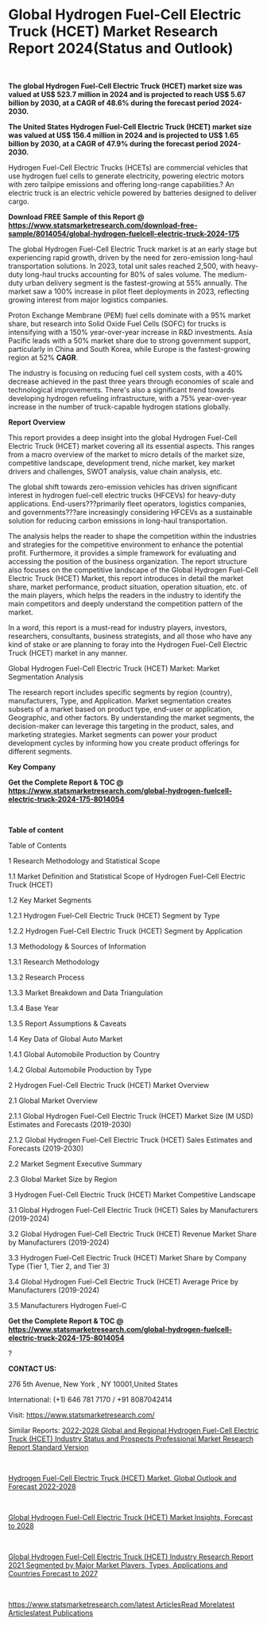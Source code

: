 <h1>Global Hydrogen Fuel-Cell Electric Truck (HCET) Market Research Report 2024(Status and Outlook)</h1><br/><p><strong>The global Hydrogen Fuel-Cell Electric Truck (HCET) market size was valued at US$ 523.7 million in 2024 and is projected to reach US$ 5.67 billion by 2030, at a <strong>CAGR</strong> of 48.6% during the forecast period 2024-2030.</strong></p>
 
 
 
 <p><strong>The United States Hydrogen Fuel-Cell Electric Truck (HCET) market size was valued at US$ 156.4 million in 2024 and is projected to US$ 1.65 billion by 2030, at a <strong>CAGR</strong> of 47.9% during the forecast period 2024-2030.</strong></p>
 
 
 
 <p>Hydrogen Fuel-Cell Electric Trucks (HCETs) are commercial vehicles that use hydrogen fuel cells to generate electricity, powering electric motors with zero tailpipe emissions and offering long-range capabilities.? An electric truck is an electric vehicle powered by batteries designed to deliver cargo.</p>
 
 
 
 <p><strong>Download FREE Sample of this Report @ <a href="https://www.statsmarketresearch.com/download-free-sample/8014054/global-hydrogen-fuelcell-electric-truck-2024-175">https://www.statsmarketresearch.com/download-free-sample/8014054/global-hydrogen-fuelcell-electric-truck-2024-175</a></strong></p>
 
 
 
 <p>The global Hydrogen Fuel-Cell Electric Truck market is at an early stage but experiencing rapid growth, driven by the need for zero-emission long-haul transportation solutions. In 2023, total unit sales reached 2,500, with heavy-duty long-haul trucks accounting for 80% of sales volume. The medium-duty urban delivery segment is the fastest-growing at 55% annually. The market saw a 100% increase in pilot fleet deployments in 2023, reflecting growing interest from major logistics companies.</p>
 
 
 
 <p>Proton Exchange Membrane (PEM) fuel cells dominate with a 95% market share, but research into Solid Oxide Fuel Cells (SOFC) for trucks is intensifying with a 150% year-over-year increase in R&D investments. Asia Pacific leads with a 50% market share due to strong government support, particularly in China and South Korea, while Europe is the fastest-growing region at 52% <strong>CAGR</strong>.</p>
 
 
 
 <p>The industry is focusing on reducing fuel cell system costs, with a 40% decrease achieved in the past three years through economies of scale and technological improvements. There&#39;s also a significant trend towards developing hydrogen refueling infrastructure, with a 75% year-over-year increase in the number of truck-capable hydrogen stations globally.</p>
 
 
 
 <p><strong>Report Overview</strong></p>
 
 
 
 <p>This report provides a deep insight into the global Hydrogen Fuel-Cell Electric Truck (HCET) market covering all its essential aspects. This ranges from a macro overview of the market to micro details of the market size, competitive landscape, development trend, niche market, key market drivers and challenges, SWOT analysis, value chain analysis, etc.</p>
 
 
 
 <p>The global shift towards zero-emission vehicles has driven significant interest in hydrogen fuel-cell electric trucks (HFCEVs) for heavy-duty applications. End-users???primarily fleet operators, logistics companies, and governments???are increasingly considering HFCEVs as a sustainable solution for reducing carbon emissions in long-haul transportation.</p>
 
 
 
 <p>The analysis helps the reader to shape the competition within the industries and strategies for the competitive environment to enhance the potential profit. Furthermore, it provides a simple framework for evaluating and accessing the position of the business organization. The report structure also focuses on the competitive landscape of the Global Hydrogen Fuel-Cell Electric Truck (HCET) Market, this report introduces in detail the market share, market performance, product situation, operation situation, etc. of the main players, which helps the readers in the industry to identify the main competitors and deeply understand the competition pattern of the market.</p>
 
 
 
 <p>In a word, this report is a must-read for industry players, investors, researchers, consultants, business strategists, and all those who have any kind of stake or are planning to foray into the Hydrogen Fuel-Cell Electric Truck (HCET) market in any manner.</p>
 
 
 
 <p>Global Hydrogen Fuel-Cell Electric Truck (HCET) Market: Market Segmentation Analysis</p>
 
 
 
 <p>The research report includes specific segments by region (country), manufacturers, Type, and Application. Market segmentation creates subsets of a market based on product type, end-user or application, Geographic, and other factors. By understanding the market segments, the decision-maker can leverage this targeting in the product, sales, and marketing strategies. Market segments can power your product development cycles by informing how you create product offerings for different segments.</p>
 
 
 
 <p><strong>Key Company</strong></p>
 
 
 
 <div><b>Get the Complete Report & TOC @ <a href="https://www.statsmarketresearch.com/global-hydrogen-fuelcell-electric-truck-2024-175-8014054">https://www.statsmarketresearch.com/global-hydrogen-fuelcell-electric-truck-2024-175-8014054</a></b></div>
 
 
 
 <p><br />
 
 <b>Table of content</b></p>
 
 
 
 <p>Table of Contents<br />
 
 1 Research Methodology and Statistical Scope<br />
 
 1.1 Market Definition and Statistical Scope of Hydrogen Fuel-Cell Electric Truck (HCET)<br />
 
 1.2 Key Market Segments<br />
 
 1.2.1 Hydrogen Fuel-Cell Electric Truck (HCET) Segment by Type<br />
 
 1.2.2 Hydrogen Fuel-Cell Electric Truck (HCET) Segment by Application<br />
 
 1.3 Methodology & Sources of Information<br />
 
 1.3.1 Research Methodology<br />
 
 1.3.2 Research Process<br />
 
 1.3.3 Market Breakdown and Data Triangulation<br />
 
 1.3.4 Base Year<br />
 
 1.3.5 Report Assumptions & Caveats<br />
 
 1.4 Key Data of Global Auto Market<br />
 
 1.4.1 Global Automobile Production by Country<br />
 
 1.4.2 Global Automobile Production by Type<br />
 
 2 Hydrogen Fuel-Cell Electric Truck (HCET) Market Overview<br />
 
 2.1 Global Market Overview<br />
 
 2.1.1 Global Hydrogen Fuel-Cell Electric Truck (HCET) Market Size (M USD) Estimates and Forecasts (2019-2030)<br />
 
 2.1.2 Global Hydrogen Fuel-Cell Electric Truck (HCET) Sales Estimates and Forecasts (2019-2030)<br />
 
 2.2 Market Segment Executive Summary<br />
 
 2.3 Global Market Size by Region<br />
 
 3 Hydrogen Fuel-Cell Electric Truck (HCET) Market Competitive Landscape<br />
 
 3.1 Global Hydrogen Fuel-Cell Electric Truck (HCET) Sales by Manufacturers (2019-2024)<br />
 
 3.2 Global Hydrogen Fuel-Cell Electric Truck (HCET) Revenue Market Share by Manufacturers (2019-2024)<br />
 
 3.3 Hydrogen Fuel-Cell Electric Truck (HCET) Market Share by Company Type (Tier 1, Tier 2, and Tier 3)<br />
 
 3.4 Global Hydrogen Fuel-Cell Electric Truck (HCET) Average Price by Manufacturers (2019-2024)<br />
 
 3.5 Manufacturers Hydrogen Fuel-C</p>
 
 
 
 <div><b>Get the Complete Report & TOC @ <a href="https://www.statsmarketresearch.com/global-hydrogen-fuelcell-electric-truck-2024-175-8014054">https://www.statsmarketresearch.com/global-hydrogen-fuelcell-electric-truck-2024-175-8014054</a></b></div>
 
 
 
 <p>? </p>
 
 
 
 <p><b>CONTACT US:</b><br />
 
 276 5th Avenue, New York , NY 10001,United States<br />
 
 International: (+1) 646 781 7170 / +91 8087042414<br />
 
 Visit: <a href="https://www.statsmarketresearch.com/">https://www.statsmarketresearch.com/</a><br />
 
 Similar Reports: <a href="https://www.statsmarketresearch.com/global-hydrogen-fuelcell-electric-truck-2024-175-8014054">2022-2028 Global and Regional Hydrogen Fuel-Cell Electric Truck (HCET) Industry Status and Prospects Professional Market Research Report Standard Version</a><br />
 
 <br />
 
 <a href="https://www.statsmarketresearch.com/global-hydrogen-fuelcell-electric-truck-2024-175-8014054">Hydrogen Fuel-Cell Electric Truck (HCET) Market, Global Outlook and Forecast 2022-2028</a><br />
 
 <br />
 
 <a href="https://www.statsmarketresearch.com/global-hydrogen-fuelcell-electric-truck-2024-175-8014054">Global Hydrogen Fuel-Cell Electric Truck (HCET) Market Insights, Forecast to 2028</a><br />
 
 <br />
 
 <a href="https://www.statsmarketresearch.com/global-hydrogen-fuelcell-electric-truck-2024-175-8014054">Global Hydrogen Fuel-Cell Electric Truck (HCET) Industry Research Report 2021 Segmented by Major Market Players, Types, Applications and Countries Forecast to 2027</a><br />
 
 <br />
 
 <a href="https://gyeongbokgung.com">https://www.statsmarketresearch.com/</a><a href="https://hallyeomaritime.com">latest Articles</a><a href="https://jingwansa.com">Read More</a><a href="https://nguoiviet.jp/">latest Articles</a><a href="https://www.intelmarketresearch.com/">latest Publications</a></p>
